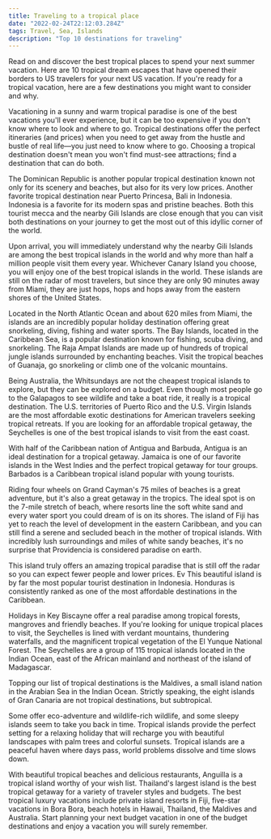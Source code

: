 ```yaml
---
title: Traveling to a tropical place
date: "2022-02-24T22:12:03.284Z"
tags: Travel, Sea, Islands
description: "Top 10 destinations for traveling"
---
```


Read on and discover the best tropical places to spend your next summer vacation. Here are 10 tropical
dream escapes that have opened their borders to US travelers for your next US vacation. If you're ready for
a tropical vacation, here are a few destinations you might want to consider and why.

Vacationing in a sunny and warm tropical paradise is one of the best vacations you'll ever experience,
but it can be too expensive if you don't know where to look and where to go. Tropical destinations offer
the perfect itineraries (and prices) when you need to get away from the hustle and bustle of real life—you
just need to know where to go. Choosing a tropical destination doesn't mean you won't find must-see attractions;
find a destination that can do both.

The Dominican Republic is another popular tropical destination known not only for its scenery and beaches,
but also for its very low prices. Another favorite tropical destination near Puerto Princesa, Bali in Indonesia.
Indonesia is a favorite for its modern spas and pristine beaches. Both this tourist mecca and the nearby Gili
Islands are close enough that you can visit both destinations on your journey to get the most out of this idyllic
corner of the world.

Upon arrival, you will immediately understand why the nearby Gili Islands are among the best tropical islands
in the world and why more than half a million people visit them every year. Whichever Canary Island you choose,
you will enjoy one of the best tropical islands in the world. These islands are still on the radar of most travelers,
but since they are only 90 minutes away from Miami, they are just hops, hops and hops away from the eastern shores of the United States.

Located in the North Atlantic Ocean and about 620 miles from Miami, the islands are an incredibly popular
holiday destination offering great snorkeling, diving, fishing and water sports. The Bay Islands, located in the
Caribbean Sea, is a popular destination known for fishing, scuba diving, and snorkeling. The Raja Ampat Islands are made
up of hundreds of tropical jungle islands surrounded by enchanting beaches. Visit the tropical beaches of Guanaja, go
snorkeling or climb one of the volcanic mountains.

Being Australia, the Whitsundays are not the cheapest tropical islands to explore, but they can be explored on a budget.
Even though most people go to the Galapagos to see wildlife and take a boat ride, it really is a tropical destination.
The U.S. territories of Puerto Rico and the U.S. Virgin Islands are the most affordable exotic destinations for American
travelers seeking tropical retreats. If you are looking for an affordable tropical getaway, the Seychelles is one of the best
tropical islands to visit from the east coast.

With half of the Caribbean nation of Antigua and Barbuda, Antigua is an ideal destination for a tropical getaway.
Jamaica is one of our favorite islands in the West Indies and the perfect tropical getaway for tour groups. Barbados is
a Caribbean tropical island popular with young tourists.

Riding four wheels on Grand Cayman's 75 miles of beaches is a great adventure, but it's also a great getaway in the tropics.
The ideal spot is on the 7-mile stretch of beach, where resorts line the soft white sand and every water sport you could
dream of is on its shores. The island of Fiji has yet to reach the level of development in the eastern Caribbean, and you can
still find a serene and secluded beach in the mother of tropical islands. With incredibly lush surroundings and miles of white
sandy beaches, it's no surprise that Providencia is considered paradise on earth.

This island truly offers an amazing tropical paradise that is still off the radar so you can expect fewer people
and lower prices. Ev This beautiful island is by far the most popular tourist destination in Indonesia. Honduras is
consistently ranked as one of the most affordable destinations in the Caribbean.

Holidays in Key Biscayne offer a real paradise among tropical forests, mangroves and friendly beaches. If you're
looking for unique tropical places to visit, the Seychelles is lined with verdant mountains, thundering waterfalls,
and the magnificent tropical vegetation of the El Yunque National Forest. The Seychelles are a group of 115 tropical
islands located in the Indian Ocean, east of the African mainland and northeast of the island of Madagascar.

Topping our list of tropical destinations is the Maldives, a small island nation in the Arabian Sea in the Indian Ocean.
Strictly speaking, the eight islands of Gran Canaria are not tropical destinations, but subtropical.

Some offer eco-adventure and wildlife-rich wildlife, and some sleepy islands seem to take you back in time.
Tropical islands provide the perfect setting for a relaxing holiday that will recharge you with beautiful landscapes
with palm trees and colorful sunsets. Tropical islands are a peaceful haven where days pass, world problems dissolve and time slows down.

With beautiful tropical beaches and delicious restaurants, Anguilla is a tropical island worthy of your wish list.
Thailand's largest island is the best tropical getaway for a variety of traveler styles and budgets. The best tropical
luxury vacations include private island resorts in Fiji, five-star vacations in Bora Bora, beach hotels in Hawaii, Thailand,
the Maldives and Australia. Start planning your next budget vacation in one of the budget destinations and enjoy a vacation
you will surely remember.
